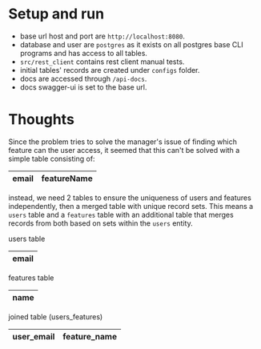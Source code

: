 # Setup and run

- base url host and port are `http://localhost:8080`.
- database and user are `postgres` as it exists on all postgres base CLI programs and has access to
  all tables.
- `src/rest_client` contains rest client manual tests.
- initial tables' records are created under `configs` folder.
- docs are accessed through `/api-docs`.
- docs swagger-ui is set to the base url.

# Thoughts

Since the problem tries to solve the manager's issue of finding which feature can the user access,
it seemed that this can't be solved with a simple table consisting of:

| email | featureName |
| ----- | ----------- |

instead, we need 2 tables to ensure the uniqueness of users and features independently, then a
merged table with unique record sets. This means a `users` table and a `features` table with an
additional table that merges records from both based on sets within the `users` entity.

users table

| email |
| ----- |

features table

| name |
| ---- |

joined table (users_features)

| user_email | feature_name |
| ---------- | ------------ |
